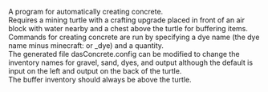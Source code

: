 A program for automatically creating concrete.  
Requires a mining turtle with a crafting upgrade placed in front of an air block with water nearby and a chest above the turtle for buffering items.  
Commands for creating concrete are run by specifying a dye name (the dye name minus minecraft: or _dye) and a quantity.  
The generated file dasConcrete.config can be modified to change the inventory names for gravel, sand, dyes, and output although the default is input on the left and output on the back of the turtle.  
The buffer inventory should always be above the turtle.  

